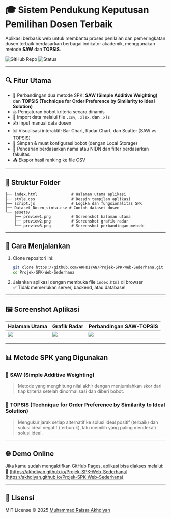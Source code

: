 # 🎓 Sistem Pendukung Keputusan Pemilihan Dosen Terbaik

Aplikasi berbasis web untuk membantu proses penilaian dan pemeringkatan dosen terbaik berdasarkan berbagai indikator akademik, menggunakan metode **SAW** dan **TOPSIS**.

![GitHub Repo](https://img.shields.io/badge/GitHub-AKHDIYAN--SPK--Web--Sederhana-blue?style=flat-square)
![Status](https://img.shields.io/badge/status-Completed-brightgreen?style=flat-square)

---

## 🔍 Fitur Utama

- 🔁 Perbandingan dua metode SPK: **SAW (Simple Additive Weighting)** dan **TOPSIS (Technique for Order Preference by Similarity to Ideal Solution)**
- ⚖️ Pengaturan bobot kriteria secara dinamis
- 📁 Import data melalui file `.csv`, `.xlsx`, dan `.xls`
- ✍️ Input manual data dosen
- 📊 Visualisasi interaktif: Bar Chart, Radar Chart, dan Scatter (SAW vs TOPSIS)
- 💾 Simpan & muat konfigurasi bobot (dengan Local Storage)
- 🔎 Pencarian berdasarkan nama atau NIDN dan filter berdasarkan fakultas
- 📤 Ekspor hasil ranking ke file CSV

---

## 📂 Struktur Folder

```
├── index.html               # Halaman utama aplikasi
├── style.css                # Desain tampilan aplikasi
├── script.js                # Logika dan fungsionalitas SPK
├── Dataset_Dosen_sinta.csv # Contoh dataset dosen
└── assets/
    ├── preview1.png         # Screenshot halaman utama
    ├── preview2.png         # Screenshot grafik radar
    └── preview3.png         # Screenshot perbandingan metode
```

---

## 🚀 Cara Menjalankan

1. Clone repositori ini:
   ```bash
   git clone https://github.com/AKHDIYAN/Projek-SPK-Web-Sederhana.git
   cd Projek-SPK-Web-Sederhana
   ```

2. Jalankan aplikasi dengan membuka file `index.html` di browser  
   ✅ Tidak memerlukan server, backend, atau database!

---

## 🖼️ Screenshot Aplikasi

| Halaman Utama | Grafik Radar | Perbandingan SAW-TOPSIS |
|---------------|--------------|--------------------------|
| ![](AssetPreview1.png) | ![](AssetPreview2.png) | ![](AssetPreview3.png) |

---

## 📊 Metode SPK yang Digunakan

### 🔸 SAW (Simple Additive Weighting)
> Metode yang menghitung nilai akhir dengan menjumlahkan skor dari tiap kriteria setelah dinormalisasi dan diberi bobot.

### 🔹 TOPSIS (Technique for Order Preference by Similarity to Ideal Solution)
> Mengukur jarak setiap alternatif ke solusi ideal positif (terbaik) dan solusi ideal negatif (terburuk), lalu memilih yang paling mendekati solusi ideal.

---

## 🌐 Demo Online

Jika kamu sudah mengaktifkan GitHub Pages, aplikasi bisa diakses melalui:
🔗 [https://akhdiyan.github.io/Projek-SPK-Web-Sederhana](https://akhdiyan.github.io/Projek-SPK-Web-Sederhana)

---

## 📜 Lisensi

MIT License © 2025 [Muhammad Raissa Akhdiyan](https://github.com/AKHDIYAN)
